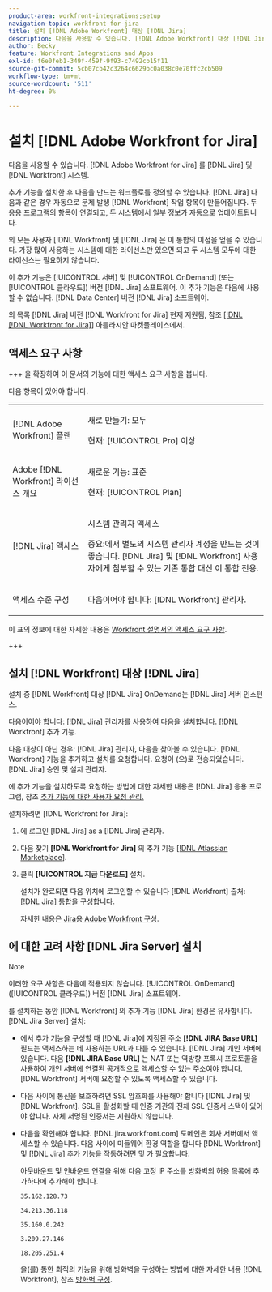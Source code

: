 ```yaml
---
product-area: workfront-integrations;setup
navigation-topic: workfront-for-jira
title: 설치 [!DNL Adobe Workfront] 대상 [!DNL Jira]
description: 다음을 사용할 수 있습니다. [!DNL Adobe Workfront] 대상 [!DNL Jira] 를 [!DNL Jira] 및 [!DNL Workfront] 시스템.
author: Becky
feature: Workfront Integrations and Apps
exl-id: f6e0feb1-349f-459f-9f93-c7492cb15f11
source-git-commit: 5cb07cb42c3264c6629bc0a038c0e70ffc2cb509
workflow-type: tm+mt
source-wordcount: '511'
ht-degree: 0%

---
```


# 설치 [!DNL Adobe Workfront for Jira]

다음을 사용할 수 있습니다. [!DNL Adobe Workfront for Jira] 를 [!DNL Jira] 및 [!DNL Workfront] 시스템.

추가 기능을 설치한 후 다음을 만드는 워크플로를 정의할 수 있습니다. [!DNL Jira] 다음과 같은 경우 자동으로 문제 발생 [!DNL Workfront] 작업 항목이 만들어집니다. 두 응용 프로그램의 항목이 연결되고, 두 시스템에서 일부 정보가 자동으로 업데이트됩니다.

의 모든 사용자 [!DNL Workfront] 및 [!DNL Jira] 은 이 통합의 이점을 얻을 수 있습니다. 가장 많이 사용하는 시스템에 대한 라이선스만 있으면 되고 두 시스템 모두에 대한 라이선스는 필요하지 않습니다.

이 추가 기능은 [!UICONTROL 서버] 및 [!UICONTROL OnDemand] (또는 [!UICONTROL 클라우드]) 버전 [!DNL Jira] 소프트웨어. 이 추가 기능은 다음에 사용할 수 없습니다. [!DNL Data Center] 버전 [!DNL Jira] 소프트웨어.

의 목록 [!DNL Jira] 버전 [!DNL Workfront for Jira] 현재 지원됨, 참조 [[!DNL [!DNL Workfront for Jira]]](https://marketplace.atlassian.com/apps/1218653/workfront-for-jira?hosting=cloud&amp;tab=overview) 아틀라시안 마켓플레이스에서.

## 액세스 요구 사항

+++ 을 확장하여 이 문서의 기능에 대한 액세스 요구 사항을 봅니다.

다음 항목이 있어야 합니다.

<table style="table-layout:auto"> 
 <col> 
 <col> 
 <tbody> 
  <tr> 
   <td role="rowheader">[!DNL Adobe Workfront] 플랜</td> 
   <td> 
   <p>새로 만들기: 모두</p>
   <p>현재: [!UICONTROL Pro] 이상</p> </td> 
  </tr> 
  <tr> 
   <td role="rowheader">Adobe [!DNL Workfront] 라이선스 개요</td> 
   <td> 
   <p>새로운 기능: 표준</p>
   <p>현재: [!UICONTROL Plan]</p></td> 
  </tr> 
  <tr> 
   <td role="rowheader">[!DNL Jira] 액세스</td> 
   <td> <p>시스템 관리자 액세스</p> <p>중요:에서 별도의 시스템 관리자 계정을 만드는 것이 좋습니다. [!DNL Jira] 및 [!DNL Workfront] 사용자에게 첨부할 수 있는 기존 통합 대신 이 통합 전용.</p> </td> 
  </tr> 
  <tr> 
   <td role="rowheader">액세스 수준 구성</td> 
   <td><p>다음이어야 합니다: [!DNL Workfront] 관리자.</p></td> 
  </tr> 
 </tbody> 
</table>

이 표의 정보에 대한 자세한 내용은 [Workfront 설명서의 액세스 요구 사항](/help/quicksilver/administration-and-setup/add-users/access-levels-and-object-permissions/access-level-requirements-in-documentation.md).

+++

## 설치 [!DNL Workfront] 대상 [!DNL Jira]

설치 중 [!DNL Workfront] 대상 [!DNL Jira] OnDemand는 [!DNL Jira] 서버 인스턴스.

다음이어야 합니다: [!DNL Jira] 관리자를 사용하여 다음을 설치합니다. [!DNL Workfront] 추가 기능.

다음 대상이 아닌 경우: [!DNL Jira] 관리자, 다음을 찾아볼 수 있습니다. [!DNL Workfront] 기능을 추가하고 설치를 요청합니다. 요청이 (으)로 전송되었습니다. [!DNL Jira] 승인 및 설치 관리자.

에 추가 기능을 설치하도록 요청하는 방법에 대한 자세한 내용은 [!DNL Jira] 응용 프로그램, 참조 [추가 기능에 대한 사용자 요청 관리.](https://confluence.atlassian.com/upm/managing-user-requests-for-add-ons-781394968.html)

설치하려면 [!DNL Workfront for Jira]:

1. 에 로그인 [!DNL Jira] as a [!DNL Jira] 관리자.
1. 다음 찾기 **[!DNL Workfront for Jira]** 의 추가 기능 [[!DNL Atlassian Marketplace]](https://marketplace.atlassian.com/apps/1218653/workfront-for-jira?hosting=cloud&amp;tab=overview).

1. 클릭 **[!UICONTROL 지금 다운로드]** 설치.

   설치가 완료되면 다음 위치에 로그인할 수 있습니다 [!DNL Workfront] 출처: [!DNL Jira] 통합을 구성합니다.

   자세한 내용은 [Jira용 Adobe Workfront 구성](../../workfront-integrations-and-apps/use-workfront-with-jira/configure-workfront-for-jira.md).

## 에 대한 고려 사항 [!DNL Jira Server] 설치

>[!NOTE]
>
>이러한 요구 사항은 다음에 적용되지 않습니다. [!UICONTROL OnDemand] ([!UICONTROL 클라우드]) 버전 [!DNL Jira] 소프트웨어.

를 설치하는 동안 [!DNL Workfront] 의 추가 기능 [!DNL Jira] 환경은 유사합니다. [!DNL Jira Server] 설치:

* 에서 추가 기능을 구성할 때 [!DNL Jira]에 지정된 주소 **[!DNL JIRA Base URL]** 필드는 액세스하는 데 사용하는 URL과 다를 수 있습니다. [!DNL Jira] 개인 서버에 있습니다. 다음 **[!DNL JIRA Base URL]** 는 NAT 또는 역방향 프록시 프로토콜을 사용하여 개인 서버에 연결된 공개적으로 액세스할 수 있는 주소여야 합니다. [!DNL Workfront] 서버에 요청할 수 있도록 액세스할 수 있습니다.

* 다음 사이에 통신을 보호하려면 SSL 암호화를 사용해야 합니다 [!DNL Jira] 및 [!DNL Workfront]. SSL을 활성화할 때 인증 기관의 전체 SSL 인증서 스택이 있어야 합니다. 자체 서명된 인증서는 지원하지 않습니다.
* 다음을 확인해야 합니다. [!DNL jira.workfront.com] 도메인은 회사 서버에서 액세스할 수 있습니다. 다음 사이에 미들웨어 환경 역할을 합니다 [!DNL Workfront] 및 [!DNL Jira] 추가 기능을 작동하려면 및 가 필요합니다.

  아웃바운드 및 인바운드 연결을 위해 다음 고정 IP 주소를 방화벽의 허용 목록에 추가하다에 추가해야 합니다.

  `35.162.128.73`

  `34.213.36.118`

  `35.160.0.242`

  `3.209.27.146`

  `18.205.251.4`

  을(를) 통한 최적의 기능을 위해 방화벽을 구성하는 방법에 대한 자세한 내용 [!DNL Workfront], 참조 [방화벽 구성](../../administration-and-setup/get-started-wf-administration/configure-your-firewall.md).
